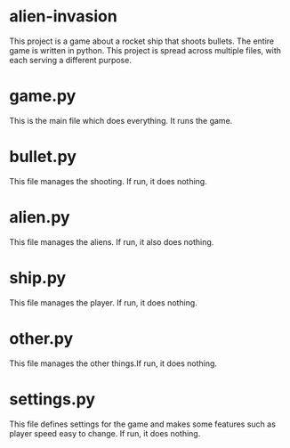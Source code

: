 # alien-invasion

This project is a game about a rocket ship that shoots bullets. The entire game is written in
python.
This project is spread across multiple files, with each serving a different purpose.

# game.py
This is the main file which does everything. It runs the game.
# bullet.py
This file manages the shooting. If run, it does nothing.
# alien.py
This file manages the aliens. If run, it also does nothing.
# ship.py 
This file manages the player. If run, it does nothing.
# other.py
This file manages the other things.If run, it does nothing.
# settings.py
This file defines settings for the game and makes some features such as player speed easy to change. If run, it does nothing.
